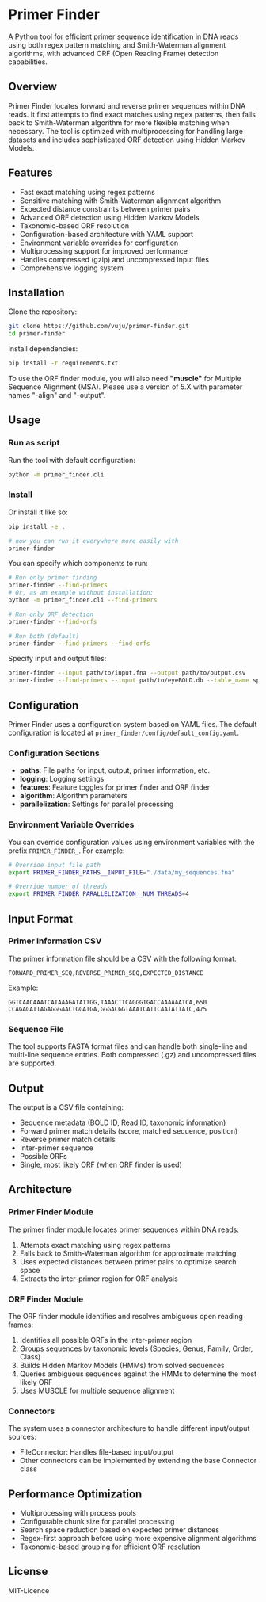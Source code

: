 # Primer Finder

A Python tool for efficient primer sequence identification in DNA reads using both regex pattern matching and Smith-Waterman alignment algorithms, with advanced ORF (Open Reading Frame) detection capabilities.

## Overview

Primer Finder locates forward and reverse primer sequences within DNA reads. It first attempts to find exact matches using regex patterns, then falls back to Smith-Waterman algorithm for more flexible matching when necessary. The tool is optimized with multiprocessing for handling large datasets and includes sophisticated ORF detection using Hidden Markov Models.

## Features

- Fast exact matching using regex patterns
- Sensitive matching with Smith-Waterman alignment algorithm
- Expected distance constraints between primer pairs
- Advanced ORF detection using Hidden Markov Models
- Taxonomic-based ORF resolution
- Configuration-based architecture with YAML support
- Environment variable overrides for configuration
- Multiprocessing support for improved performance
- Handles compressed (gzip) and uncompressed input files
- Comprehensive logging system

## Installation

Clone the repository:

```bash
git clone https://github.com/vuju/primer-finder.git
cd primer-finder
```

Install dependencies:

```bash
pip install -r requirements.txt
```

To use the ORF finder module, you will also need **"muscle"** for Multiple Sequence Alignment (MSA). Please use a version of 5.X with parameter names "-align" and "-output".

## Usage

### Run as script
Run the tool with default configuration:

```bash
python -m primer_finder.cli
```
### Install
Or install it like so:
```bash
pip install -e .

# now you can run it everywhere more easily with
primer-finder
```

You can specify which components to run:

```bash
# Run only primer finding
primer-finder --find-primers
# Or, as an example without installation:
python -m primer_finder.cli --find-primers

# Run only ORF detection
primer-finder --find-orfs

# Run both (default)
primer-finder --find-primers --find-orfs
```

Specify input and output files:

```bash
primer-finder --input path/to/input.fna --output path/to/output.csv    # or
primer-finder --find-primers --input path/to/eyeBOLD.db --table_name specimen
```

## Configuration

Primer Finder uses a configuration system based on YAML files. The default configuration is located at `primer_finder/config/default_config.yaml`.

### Configuration Sections

- **paths**: File paths for input, output, primer information, etc.
- **logging**: Logging settings
- **features**: Feature toggles for primer finder and ORF finder
- **algorithm**: Algorithm parameters
- **parallelization**: Settings for parallel processing

### Environment Variable Overrides

You can override configuration values using environment variables with the prefix `PRIMER_FINDER_`. For example:

```bash
# Override input file path
export PRIMER_FINDER_PATHS__INPUT_FILE="./data/my_sequences.fna"

# Override number of threads
export PRIMER_FINDER_PARALLELIZATION__NUM_THREADS=4
```

## Input Format

### Primer Information CSV

The primer information file should be a CSV with the following format:

```
FORWARD_PRIMER_SEQ,REVERSE_PRIMER_SEQ,EXPECTED_DISTANCE
```

Example:
```
GGTCAACAAATCATAAAGATATTGG,TAAACTTCAGGGTGACCAAAAAATCA,650
CCAGAGATTAGAGGGAACTGGATGA,GGGACGGTAAATCATTCAATATTATC,475
```

### Sequence File

The tool supports FASTA format files and can handle both single-line and multi-line sequence entries. Both compressed (.gz) and uncompressed files are supported.

## Output

The output is a CSV file containing:
- Sequence metadata (BOLD ID, Read ID, taxonomic information)
- Forward primer match details (score, matched sequence, position)
- Reverse primer match details
- Inter-primer sequence
- Possible ORFs
- Single, most likely ORF (when ORF finder is used)

## Architecture

### Primer Finder Module

The primer finder module locates primer sequences within DNA reads:
1. Attempts exact matching using regex patterns
2. Falls back to Smith-Waterman algorithm for approximate matching
3. Uses expected distances between primer pairs to optimize search space
4. Extracts the inter-primer region for ORF analysis

### ORF Finder Module

The ORF finder module identifies and resolves ambiguous open reading frames:
1. Identifies all possible ORFs in the inter-primer region
2. Groups sequences by taxonomic levels (Species, Genus, Family, Order, Class)
3. Builds Hidden Markov Models (HMMs) from solved sequences
4. Queries ambiguous sequences against the HMMs to determine the most likely ORF
5. Uses MUSCLE for multiple sequence alignment

### Connectors

The system uses a connector architecture to handle different input/output sources:
- FileConnector: Handles file-based input/output
- Other connectors can be implemented by extending the base Connector class

## Performance Optimization

- Multiprocessing with process pools
- Configurable chunk size for parallel processing
- Search space reduction based on expected primer distances
- Regex-first approach before using more expensive alignment algorithms
- Taxonomic-based grouping for efficient ORF resolution

## License

MIT-Licence
